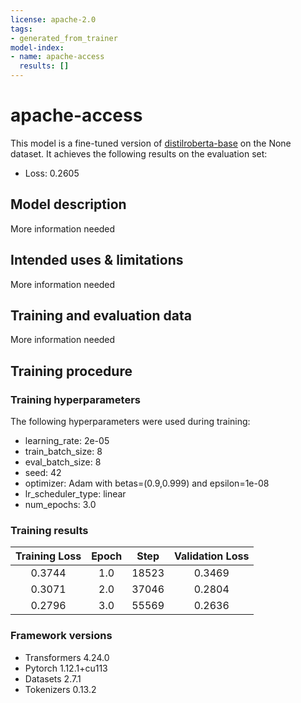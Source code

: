 ```yaml
---
license: apache-2.0
tags:
- generated_from_trainer
model-index:
- name: apache-access
  results: []
---
```


<!-- This model card has been generated automatically according to the information the Trainer had access to. You
should probably proofread and complete it, then remove this comment. -->

# apache-access

This model is a fine-tuned version of [distilroberta-base](https://huggingface.co/distilroberta-base) on the None dataset.
It achieves the following results on the evaluation set:
- Loss: 0.2605

## Model description

More information needed

## Intended uses & limitations

More information needed

## Training and evaluation data

More information needed

## Training procedure

### Training hyperparameters

The following hyperparameters were used during training:
- learning_rate: 2e-05
- train_batch_size: 8
- eval_batch_size: 8
- seed: 42
- optimizer: Adam with betas=(0.9,0.999) and epsilon=1e-08
- lr_scheduler_type: linear
- num_epochs: 3.0

### Training results

| Training Loss | Epoch | Step  | Validation Loss |
|:-------------:|:-----:|:-----:|:---------------:|
| 0.3744        | 1.0   | 18523 | 0.3469          |
| 0.3071        | 2.0   | 37046 | 0.2804          |
| 0.2796        | 3.0   | 55569 | 0.2636          |


### Framework versions

- Transformers 4.24.0
- Pytorch 1.12.1+cu113
- Datasets 2.7.1
- Tokenizers 0.13.2
